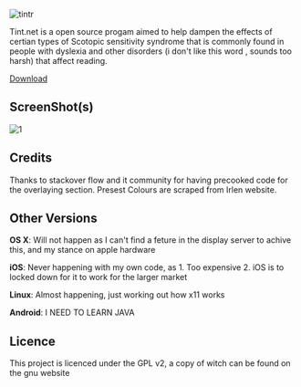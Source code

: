 
![tintr](https://cloud.githubusercontent.com/assets/7449028/6351185/54243ab0-bc31-11e4-9d75-da2ccd8296f0.png)

Tint.net is a open source progam aimed to help dampen the effects of certian types of Scotopic sensitivity syndrome that is commonly found in people with dyslexia and other disorders (i don't like this word , sounds too harsh) that affect reading.

[Download](https://github.com/ioangogo/tintrForWindows/releases)

ScreenShot(s)
------------

![1](http://ioans-blog.loosleyweb.co.uk/wp-content/uploads/2015/02/wpid-wp-1423644521385.png)

Credits
-------
Thanks to stackover flow and it community for having precooked code for the overlaying section. Presest Colours are scraped from Irlen website.

Other Versions
--------------

**OS X**: Will not happen as I can't find a feture in the display server to achive this, and my stance on apple hardware

**iOS**: Never happening with my own code, as 1. Too expensive 2. iOS is to locked down for it to work for the larger market

**Linux**: Almost happening, just working out how x11 works

**Android**: I NEED TO LEARN JAVA

Licence
-------
This project is licenced under the GPL v2, a copy of witch can be found on the gnu website
